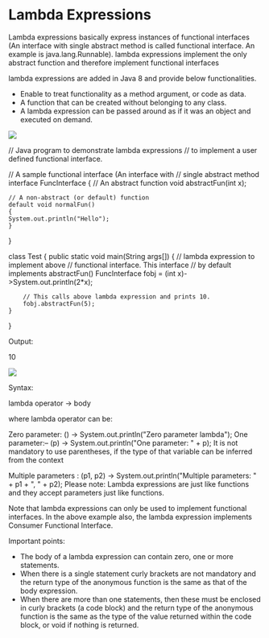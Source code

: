 # Lambda Expressions 

Lambda expressions basically express instances of functional interfaces (An interface with single abstract method is called functional interface. An example is java.lang.Runnable). lambda expressions implement the only abstract function and therefore implement functional interfaces

lambda expressions are added in Java 8 and provide below functionalities.

- Enable to treat functionality as a method argument, or code as data.
- A function that can be created without belonging to any class.
- A lambda expression can be passed around as if it was an object and executed on demand.

![](https://miro.medium.com/max/638/0*2Gqb-QxDKGNESn5f) 

// Java program to demonstrate lambda expressions
// to implement a user defined functional interface.

// A sample functional interface (An interface with
// single abstract method
interface FuncInterface
{
	// An abstract function
	void abstractFun(int x);

	// A non-abstract (or default) function
	default void normalFun()
	{
	System.out.println("Hello");
	}
}

class Test
{
	public static void main(String args[])
	{
		// lambda expression to implement above
		// functional interface. This interface
		// by default implements abstractFun()
		FuncInterface fobj = (int x)->System.out.println(2*x);

		// This calls above lambda expression and prints 10.
		fobj.abstractFun(5);
	}
}

Output:

10

![](https://media.geeksforgeeks.org/wp-content/uploads/lambda-expression.jpg)

Syntax:

 lambda operator -> body

where lambda operator can be:

Zero parameter:
() -> System.out.println("Zero parameter lambda");
One parameter:–
(p) -> System.out.println("One parameter: " + p);
It is not mandatory to use parentheses, if the type of that variable can be inferred from the context

Multiple parameters :
(p1, p2) -> System.out.println("Multiple parameters: " + p1 + ", " + p2);
Please note: Lambda expressions are just like functions and they accept parameters just like functions.

Note that lambda expressions can only be used to implement functional interfaces. In the above example also, the lambda expression implements Consumer Functional Interface.

Important points:

- The body of a lambda expression can contain zero, one or more statements.
- When there is a single statement curly brackets are not mandatory and the return type of the anonymous function is the same as that of the body expression.
- When there are more than one statements, then these must be enclosed in curly brackets (a code block) and the return type of the anonymous function is the same as the type of the value returned within the code block, or void if nothing is returned.